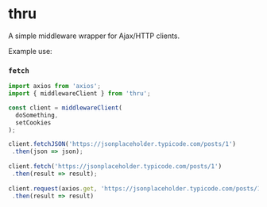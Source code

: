 # thru

A simple middleware wrapper for Ajax/HTTP clients.
 
Example use:

### `fetch`
```javascript
import axios from 'axios';
import { middlewareClient } from 'thru';

const client = middlewareClient( 
  doSomething, 
  setCookies 
);

client.fetchJSON('https://jsonplaceholder.typicode.com/posts/1')
 .then(json => json);
 
client.fetch('https://jsonplaceholder.typicode.com/posts/1')
 .then(result => result);
 
client.request(axios.get, 'https://jsonplaceholder.typicode.com/posts/1')
 .then(result => result)
 
 ```
